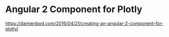 # Angular 2 Component for Plotly

https://damienbod.com/2016/04/21/creating-an-angular-2-component-for-plotly/
